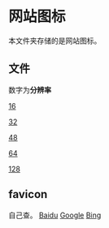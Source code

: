 # 网站图标

本文件夹存储的是网站图标。

## 文件

数字为**分辨率**

[16](/website_icon/favicon-16.ico)

[32](/website_icon/favicon-32.ico)

[48](/website_icon/favicon-48.ico)

[64](/website_icon/favicon-64.ico)

[128](/website_icon/favicon-128.ico)

## favicon

自己查。
[Baidu](https://www.baidu.com/s?wd=favicon)
[Google](https://www.google.com/search?q=favicon)
[Bing](https://www.bing.com/search?q=favicon)

